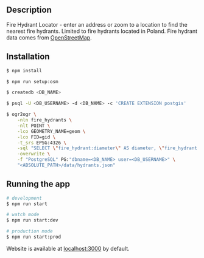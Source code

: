 ## Description

Fire Hydrant Locator - enter an address or zoom to a location to find the nearest fire hydrants. Limited to fire hydrants located in Poland.
Fire hydrant data comes from [OpenStreetMap](https://www.openstreetmap.org/).

## Installation

```bash
$ npm install
```

```bash
$ npm run setup:osm
```

```bash
$ createdb <DB_NAME>
```

```bash
$ psql -U <DB_USERNAME> -d <DB_NAME> -c 'CREATE EXTENSION postgis'
```

```bash
$ ogr2ogr \
    -nln fire_hydrants \
    -nlt POINT \
    -lco GEOMETRY_NAME=geom \
    -lco FID=gid \
    -t_srs EPSG:4326 \
    -sql "SELECT \"fire_hydrant:diameter\" AS diameter, \"fire_hydrant:position\" AS position, \"fire_hydrant:type\" AS type from hydrants" \
    -overwrite \
    -f "PostgreSQL" PG:"dbname=<DB_NAME> user=<DB_USERNAME>" \
    "<ABSOLUTE_PATH>/data/hydrants.json"
```

## Running the app

```bash
# development
$ npm run start

# watch mode
$ npm run start:dev

# production mode
$ npm run start:prod
```

Website is available at [localhost:3000](localhost:3000) by default.
